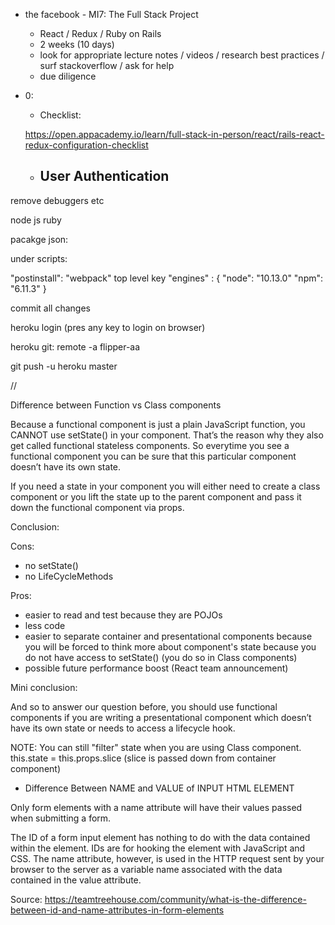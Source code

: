 + the facebook - MI7: The Full Stack Project
  - React / Redux / Ruby on Rails
  - 2 weeks (10 days)
  - look for appropriate lecture notes / videos / research best   practices / surf stackoverflow / ask for help
  - due diligence

+ 0:
  - Checklist: 
  
  https://open.appacademy.io/learn/full-stack-in-person/react/rails-react-redux-configuration-checklist
  
  - User Authentication
    - 

remove debuggers
etc

node js
ruby 

pacakge json:

under scripts:

"postinstall": "webpack"
top level key
  "engines" : {
    "node": "10.13.0"
    "npm": "6.11.3"
  }

  commit all changes

  heroku login (pres any key to login on browser)

  heroku git: remote -a flipper-aa

  git push -u heroku master

  //

Difference between Function vs Class components 

  Because a functional component is just a plain JavaScript function, you CANNOT use setState() in your component. That’s the reason why they also get called functional stateless components. So everytime you see a functional component you can be sure that this particular component doesn’t have its own state.

  If you need a state in your component you will either need to create a class component or you lift the state up to the parent component and pass it down the functional component via props.

  Conclusion:

  Cons:
  - no setState()
  - no LifeCycleMethods

  Pros:
  - easier to read and test because they are POJOs
  - less code
  - easier to separate container and presentational components
    because you will be forced to think more about component's
    state because you do not have access to setState() (you do so
    in Class components)
  - possible future performance boost (React team announcement)

  Mini conclusion: 
  
  And so to answer our question before, you should use functional components if you are writing a presentational component which doesn’t have its own state or needs to access a lifecycle hook. 

  NOTE: You can still "filter" state when you are using Class component. this.state = this.props.slice (slice is passed down from container component)

  - Difference Between NAME and VALUE of INPUT HTML ELEMENT

  Only form elements with a name attribute will have their values passed when submitting a form.

  The ID of a form input element has nothing to do with the data contained within the element. IDs are for hooking the element with JavaScript and CSS. The name attribute, however, is used in the HTTP request sent by your browser to the server as a variable name associated with the data contained in the value attribute.

  Source: https://teamtreehouse.com/community/what-is-the-difference-between-id-and-name-attributes-in-form-elements